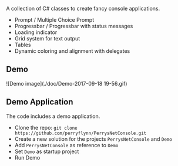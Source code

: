 A collection of C# classes to create fancy console applications.

- Prompt / Multiple Choice Prompt
- Progressbar / Progressbar with status messages
- Loading indicator
- Grid system for text output
- Tables
- Dynamic coloring and alignment with delegates

## Demo

![Demo image](./doc/Demo-2017-09-18 19-56.gif)

## Demo Application

The code includes a demo application.

- Clone the repo: `git clone https://github.com/perryflynn/PerrysNetConsole.git`
- Create a new solution for the projects `PerrysNetConsole` and `Demo`
- Add `PerrysNetConsole` as reference to `Demo`
- Set `Demo` as startup project
- Run Demo
